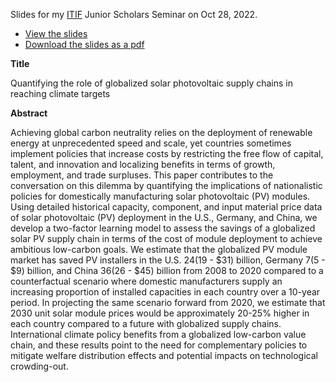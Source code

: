 
Slides for my [ITIF](https://itif.org/) Junior Scholars Seminar on Oct 28, 2022.

- [View the slides](https://slides.jhelvy.com/2022-itif-seminar-solar-learning)
- [Download the slides as a pdf](https://github.com/jhelvy/slides/2022-itif-seminar-solar-learning/raw/main/2022-itif-seminar-solar-learning.pdf)

**Title**

Quantifying the role of globalized solar photovoltaic supply chains in reaching climate targets

**Abstract**

Achieving global carbon neutrality relies on the deployment of renewable energy at unprecedented speed and scale, yet countries sometimes implement policies that increase costs by restricting the free flow of capital, talent, and innovation and localizing benefits in terms of growth, employment, and trade surpluses. This paper contributes to the conversation on this dilemma by quantifying the implications of nationalistic policies for domestically manufacturing solar photovoltaic (PV) modules. Using detailed historical capacity, component, and input material price data of solar photovoltaic (PV) deployment in the U.S., Germany, and China, we develop a two-factor learning model to assess the savings of a globalized solar PV supply chain in terms of the cost of module deployment to achieve ambitious low-carbon goals. We estimate that the globalized PV module market has saved PV installers in the U.S. $24 ($19 - $31) billion, Germany $7 ($5 - $9) billion, and China $36 ($26 - $45) billion from 2008 to 2020 compared to a counterfactual scenario where domestic manufacturers supply an increasing proportion of installed capacities in each country over a 10-year period. In projecting the same scenario forward from 2020, we estimate that 2030 unit solar module prices would be approximately 20-25% higher in each country compared to a future with globalized supply chains. International climate policy benefits from a globalized low-carbon value chain, and these results point to the need for complementary policies to mitigate welfare distribution effects and potential impacts on technological crowding-out.
